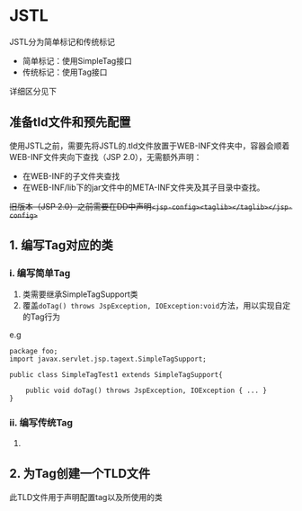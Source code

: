 # JSTL
JSTL分为简单标记和传统标记
- 简单标记：使用SimpleTag接口
- 传统标记：使用Tag接口

详细区分见下

## 准备tld文件和预先配置
使用JSTL之前，需要先将JSTL的.tld文件放置于WEB-INF文件夹中，容器会顺着WEB-INF文件夹向下查找（JSP 2.0），无需额外声明：
- 在WEB-INF的子文件夹查找
- 在WEB-INF/lib下的jar文件中的META-INF文件夹及其子目录中查找。

~~旧版本（JSP 2.0）之前需要在DD中声明`<jsp-config><taglib></taglib></jsp-config>`~~

## 1. 编写Tag对应的类
### i. 编写简单Tag
1. 类需要继承SimpleTagSupport类
2. 覆盖`doTag() throws JspException, IOException:void`方法，用以实现自定的Tag行为

e.g
```
package foo;
import javax.servlet.jsp.tagext.SimpleTagSupport;

public class SimpleTagTest1 extends SimpleTagSupport{

    public void doTag() throws JspException, IOException { ... }
}
```


### ii. 编写传统Tag
1. 

## 2. 为Tag创建一个TLD文件
此TLD文件用于声明配置tag以及所使用的类


